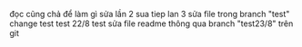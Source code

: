 đọc cũng chả để làm gì 
sửa lần 2
sua tiep lan 3
sửa file trong branch "test"
change test
test 22/8
test sửa file readme thông qua branch "test23/8" trên git 
